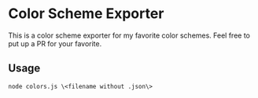 # Color Scheme Exporter

This is a color scheme exporter for my favorite color schemes. Feel free to put up a PR for your favorite.

## Usage

`node colors.js \<filename without .json\>`
